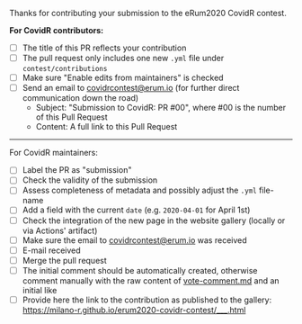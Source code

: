Thanks for contributing your submission to the eRum2020 CovidR contest.

**For CovidR contributors:**

- [ ] The title of this PR reflects your contribution
- [ ] The pull request only includes one new `.yml` file under `contest/contributions`
- [ ] Make sure "Enable edits from maintainers" is checked
- [ ] Send an email to covidrcontest@erum.io (for further direct communication down the road)
     - Subject: "Submission to CovidR: PR #00", where #00 is the number of this Pull Request
     - Content: A full link to this Pull Request

---

For CovidR maintainers:

- [ ] Label the PR as "submission"
- [ ] Check the validity of the submission
- [ ] Assess completeness of metadata and possibly adjust the `.yml` file-name
- [ ] Add a field with the current `date` (e.g. `2020-04-01` for April 1st)
- [ ] Check the integration of the new page in the website gallery (locally or via Actions' artifact)
- [ ] Make sure the email to covidrcontest@erum.io was received
- [ ] E-mail received
- [ ] Merge the pull request
- [ ] The initial comment should be automatically created, otherwise comment manually with the raw content of [vote-comment.md](../tree/master/contest/_tools/vote-comment.md) and an initial like
- [ ] Provide here the link to the contribution as published to the gallery: https://milano-r.github.io/erum2020-covidr-contest/___.html
